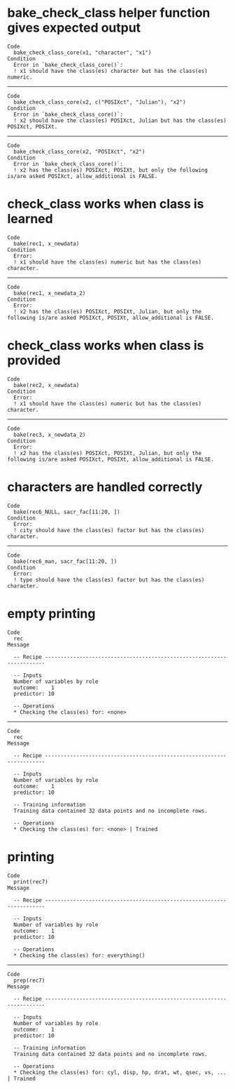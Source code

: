 # bake_check_class helper function gives expected output

    Code
      bake_check_class_core(x1, "character", "x1")
    Condition
      Error in `bake_check_class_core()`:
      ! x1 should have the class(es) character but has the class(es) numeric.

---

    Code
      bake_check_class_core(x2, c("POSIXct", "Julian"), "x2")
    Condition
      Error in `bake_check_class_core()`:
      ! x2 should have the class(es) POSIXct, Julian but has the class(es) POSIXct, POSIXt.

---

    Code
      bake_check_class_core(x2, "POSIXct", "x2")
    Condition
      Error in `bake_check_class_core()`:
      ! x2 has the class(es) POSIXct, POSIXt, but only the following is/are asked POSIXct, allow_additional is FALSE.

# check_class works when class is learned

    Code
      bake(rec1, x_newdata)
    Condition
      Error:
      ! x1 should have the class(es) numeric but has the class(es) character.

---

    Code
      bake(rec1, x_newdata_2)
    Condition
      Error:
      ! x2 has the class(es) POSIXct, POSIXt, Julian, but only the following is/are asked POSIXct, POSIXt, allow_additional is FALSE.

# check_class works when class is provided

    Code
      bake(rec2, x_newdata)
    Condition
      Error:
      ! x1 should have the class(es) numeric but has the class(es) character.

---

    Code
      bake(rec3, x_newdata_2)
    Condition
      Error:
      ! x2 has the class(es) POSIXct, POSIXt, Julian, but only the following is/are asked POSIXct, POSIXt, allow_additional is FALSE.

# characters are handled correctly

    Code
      bake(rec6_NULL, sacr_fac[11:20, ])
    Condition
      Error:
      ! city should have the class(es) factor but has the class(es) character.

---

    Code
      bake(rec6_man, sacr_fac[11:20, ])
    Condition
      Error:
      ! type should have the class(es) factor but has the class(es) character.

# empty printing

    Code
      rec
    Message
      
      -- Recipe ----------------------------------------------------------------------
      
      -- Inputs 
      Number of variables by role
      outcome:    1
      predictor: 10
      
      -- Operations 
      * Checking the class(es) for: <none>

---

    Code
      rec
    Message
      
      -- Recipe ----------------------------------------------------------------------
      
      -- Inputs 
      Number of variables by role
      outcome:    1
      predictor: 10
      
      -- Training information 
      Training data contained 32 data points and no incomplete rows.
      
      -- Operations 
      * Checking the class(es) for: <none> | Trained

# printing

    Code
      print(rec7)
    Message
      
      -- Recipe ----------------------------------------------------------------------
      
      -- Inputs 
      Number of variables by role
      outcome:    1
      predictor: 10
      
      -- Operations 
      * Checking the class(es) for: everything()

---

    Code
      prep(rec7)
    Message
      
      -- Recipe ----------------------------------------------------------------------
      
      -- Inputs 
      Number of variables by role
      outcome:    1
      predictor: 10
      
      -- Training information 
      Training data contained 32 data points and no incomplete rows.
      
      -- Operations 
      * Checking the class(es) for: cyl, disp, hp, drat, wt, qsec, vs, ... | Trained

